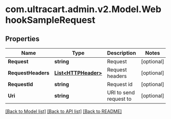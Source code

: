 # com.ultracart.admin.v2.Model.WebhookSampleRequest
## Properties

Name | Type | Description | Notes
------------ | ------------- | ------------- | -------------
**Request** | **string** | Request | [optional] 
**RequestHeaders** | [**List&lt;HTTPHeader&gt;**](HTTPHeader.md) | Request headers | [optional] 
**RequestId** | **string** | Request id | [optional] 
**Uri** | **string** | URI to send request to | [optional] 


[[Back to Model list]](../README.md#documentation-for-models) [[Back to API list]](../README.md#documentation-for-api-endpoints) [[Back to README]](../README.md)

